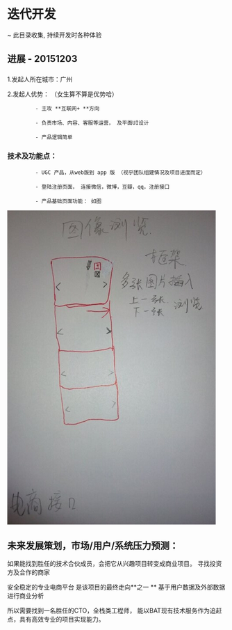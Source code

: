 # 迭代开发
~ 此目录收集, 持续开发时各种体验

## 进展 - 20151203



### 
1.发起人所在城市：广州

2.发起人优势： （女生算不算是优势哈）

             - 主攻 **互联网+ **方向
             
             - 负责市场、内容、客服等运营， 及平面UI设计
             
             - 产品逻辑简单 

 
### 技术及功能点：
             
             - UGC 产品，从web版到 app 版 （视乎团队组建情况及项目进度而定）
             
             - 登陆注册页面， 连接微信，微博，豆瓣，qq，注册接口
          
             - 产品基础页面功能： 如图

![](111.jpg)


             
## 未来发展策划，市场/用户/系统压力预测：             

如果能找到胜任的技术合伙成员，会把它从兴趣项目转变成商业项目。
寻找投资方及合作的商家


安全稳定的专业电商平台 是该项目的最终走向**之一 **
基于用户数据及外部数据进行商业分析

所以需要找到一名胜任的CTO，全栈类工程师， 能以BAT现有技术服务作为追赶点，具有高效专业的项目实现能力。





